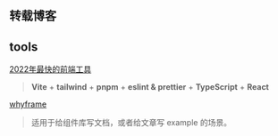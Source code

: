 
## 转载博客

## tools

[2022年最快的前端工具](https://cpojer.net/posts/fastest-frontend-tooling-in-2022)

> **Vite** + **tailwind** + **pnpm** + **eslint & prettier** + **TypeScript** + **React**

[whyframe](https://whyframe.dev/)

> 适用于给组件库写文档，或者给文章写 example 的场景。
